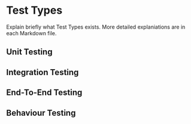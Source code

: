# Test Types

Explain briefly what Test Types exists. More detailed explaniations are in each Markdown file.

## Unit Testing

## Integration Testing

## End-To-End Testing

## Behaviour Testing
